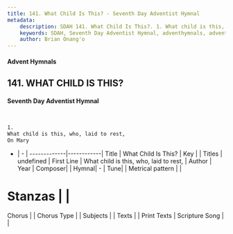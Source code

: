 ```yaml
---
title: 141. What Child Is This? - Seventh Day Adventist Hymnal
metadata:
    description: SDAH 141. What Child Is This?. 1. What child is this, who, laid to rest, On Mary
    keywords: SDAH, Seventh Day Adventist Hymnal, adventhymnals, advent hymnals, What Child Is This?, What child is this, who, laid to rest, 
    author: Brian Onang'o
---
```


#### Advent Hymnals
## 141. WHAT CHILD IS THIS?
#### Seventh Day Adventist Hymnal

```txt


1.
What child is this, who, laid to rest,
On Mary

```

- |   -  |
-------------|------------|
Title | What Child Is This? |
Key |  |
Titles | undefined |
First Line | What child is this, who, laid to rest, |
Author | 
Year | 
Composer|  |
Hymnal|  - |
Tune|  |
Metrical pattern | |
# Stanzas |  |
Chorus |  |
Chorus Type |  |
Subjects |  |
Texts |  |
Print Texts | 
Scripture Song |  |
  
